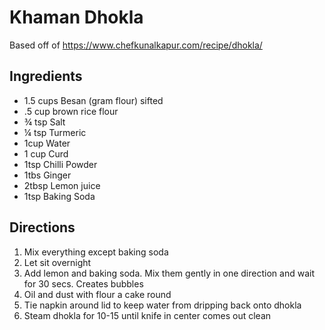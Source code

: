 # Khaman Dhokla
Based off of https://www.chefkunalkapur.com/recipe/dhokla/

## Ingredients
- 1.5 cups Besan (gram flour) sifted
- .5 cup brown rice flour
- ¾ tsp Salt
- ¼ tsp Turmeric
- 1cup Water
- 1 cup Curd
- 1tsp Chilli Powder
- 1tbs Ginger
- 2tbsp Lemon juice
- 1tsp Baking Soda

## Directions
1. Mix everything except baking soda
2. Let sit overnight
3. Add lemon and baking soda. Mix them gently in one direction and wait for 30 secs. Creates bubbles
4. Oil and dust with flour a cake round
5. Tie napkin around lid to keep water from dripping back onto dhokla
6. Steam dhokla for 10-15 until knife in center comes out clean
